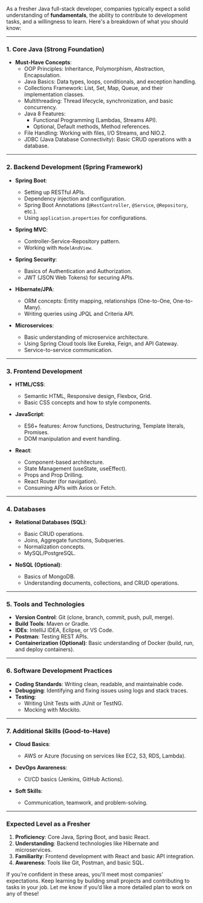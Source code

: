 As a fresher Java full-stack developer, companies typically expect a solid understanding of **fundamentals**, the ability to contribute to development tasks, and a willingness to learn. Here's a breakdown of what you should know:

---

### **1. Core Java (Strong Foundation)**
- **Must-Have Concepts**:
  - OOP Principles: Inheritance, Polymorphism, Abstraction, Encapsulation.
  - Java Basics: Data types, loops, conditionals, and exception handling.
  - Collections Framework: List, Set, Map, Queue, and their implementation classes.
  - Multithreading: Thread lifecycle, synchronization, and basic concurrency.
  - Java 8 Features:
    - Functional Programming (Lambdas, Streams API).
    - Optional, Default methods, Method references.
  - File Handling: Working with files, I/O Streams, and NIO.2.
  - JDBC (Java Database Connectivity): Basic CRUD operations with a database.

---

### **2. Backend Development (Spring Framework)**
- **Spring Boot**:
  - Setting up RESTful APIs.
  - Dependency injection and configuration.
  - Spring Boot Annotations (`@RestController`, `@Service`, `@Repository`, etc.).
  - Using `application.properties` for configurations.

- **Spring MVC**:
  - Controller-Service-Repository pattern.
  - Working with `ModelAndView`.

- **Spring Security**:
  - Basics of Authentication and Authorization.
  - JWT (JSON Web Tokens) for securing APIs.

- **Hibernate/JPA**:
  - ORM concepts: Entity mapping, relationships (One-to-One, One-to-Many).
  - Writing queries using JPQL and Criteria API.

- **Microservices**:
  - Basic understanding of microservice architecture.
  - Using Spring Cloud tools like Eureka, Feign, and API Gateway.
  - Service-to-service communication.

---

### **3. Frontend Development**
- **HTML/CSS**:
  - Semantic HTML, Responsive design, Flexbox, Grid.
  - Basic CSS concepts and how to style components.

- **JavaScript**:
  - ES6+ features: Arrow functions, Destructuring, Template literals, Promises.
  - DOM manipulation and event handling.

- **React**:
  - Component-based architecture.
  - State Management (useState, useEffect).
  - Props and Prop Drilling.
  - React Router (for navigation).
  - Consuming APIs with Axios or Fetch.

---

### **4. Databases**
- **Relational Databases (SQL)**:
  - Basic CRUD operations.
  - Joins, Aggregate functions, Subqueries.
  - Normalization concepts.
  - MySQL/PostgreSQL.

- **NoSQL (Optional)**:
  - Basics of MongoDB.
  - Understanding documents, collections, and CRUD operations.

---

### **5. Tools and Technologies**
- **Version Control**: Git (clone, branch, commit, push, pull, merge).
- **Build Tools**: Maven or Gradle.
- **IDEs**: IntelliJ IDEA, Eclipse, or VS Code.
- **Postman**: Testing REST APIs.
- **Containerization (Optional)**: Basic understanding of Docker (build, run, and deploy containers).

---

### **6. Software Development Practices**
- **Coding Standards**: Writing clean, readable, and maintainable code.
- **Debugging**: Identifying and fixing issues using logs and stack traces.
- **Testing**:
  - Writing Unit Tests with JUnit or TestNG.
  - Mocking with Mockito.

---

### **7. Additional Skills (Good-to-Have)**
- **Cloud Basics**:
  - AWS or Azure (focusing on services like EC2, S3, RDS, Lambda).
- **DevOps Awareness**:
  - CI/CD basics (Jenkins, GitHub Actions).

- **Soft Skills**:
  - Communication, teamwork, and problem-solving.

---

### **Expected Level as a Fresher**
1. **Proficiency**: Core Java, Spring Boot, and basic React.
2. **Understanding**: Backend technologies like Hibernate and microservices.
3. **Familiarity**: Frontend development with React and basic API integration.
4. **Awareness**: Tools like Git, Postman, and basic SQL.

If you're confident in these areas, you'll meet most companies' expectations. Keep learning by building small projects and contributing to tasks in your job. Let me know if you’d like a more detailed plan to work on any of these!
